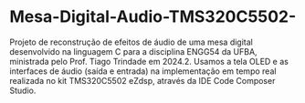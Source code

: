 # Mesa-Digital-Audio-TMS320C5502-
Projeto de reconstrução de efeitos de áudio de uma mesa digital desenvolvido na linguagem C para a disciplina ENGG54 da UFBA, ministrada pelo Prof. Tiago Trindade em 2024.2. Usamos a tela OLED e as interfaces de áudio (saída e entrada) na implementação em tempo real realizada no kit TMS320C5502 eZdsp, através da IDE Code Composer Studio.
